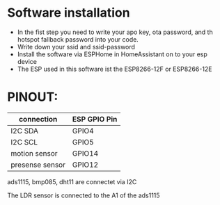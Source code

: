 # Software installation

- In the fist step you need to write your apo key, ota password, and th hotspot fallback password into your code.
- Write down your ssid and ssid-password
- Install the software via ESPHome in HomeAssistant on to your esp device
- The ESP used in this software ist the ESP8266-12F or ESP8266-12E

# PINOUT:

| connection      | ESP GPIO Pin |
|-----------------|----------|
| I2C SDA         | GPIO4    |
| I2C SCL         | GPIO5    |
| motion sensor   | GPIO14   |
| presense sensor | GPIO12   |

ads1115, bmp085, dht11 are connectet via I2C

The LDR sensor is connected to the A1 of the ads1115
